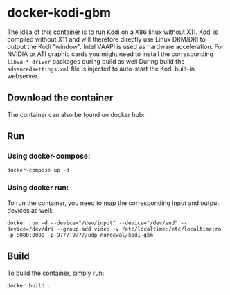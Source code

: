 # docker-kodi-gbm

The idea of this container is to run Kodi on a X86 linux without X11. Kodi is compiled without X11 and will therefore directly use Linux DRM/DRI to output the Kodi "window". Intel VAAPI is used as hardware acceleration. For NVIDIA or ATI graphic cards you might need to install the corresponding `libva-*-driver` packages during build as well
During build the `advancedsettings.xml` file is injected to auto-start the Kodi built-in webserver.

## Download the container
The container can also be found on docker hub:


## Run
### Using docker-compose:
```
docker-compose up -d
```
### Using docker run:
To run the container, you need to map the corresponding input and output devices as well:
```
docker run -d --device="/dev/input" --device="/dev/snd" --device=/dev/dri --group-add video -v /etc/localtime:/etc/localtime:ro -p 8080:8080 -p 9777:9777/udp nordewal/kodi-gbm
```

## Build
To build the container, simply run:
```
docker build .
```
